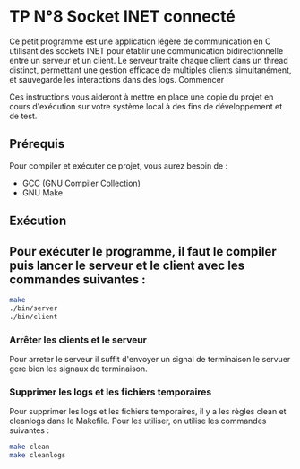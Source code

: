 # TP N°8 Socket INET connecté

Ce petit programme est une application légère de communication en C utilisant des sockets INET pour établir une communication bidirectionnelle entre un serveur et un client. Le serveur traite chaque client dans un thread distinct, permettant une gestion efficace de multiples clients simultanément, et sauvegarde les interactions dans des logs.
Commencer

Ces instructions vous aideront à mettre en place une copie du projet en cours d'exécution sur votre système local à des fins de développement et de test.

## Prérequis
Pour compiler et exécuter ce projet, vous aurez besoin de :

- GCC (GNU Compiler Collection)
- GNU Make

## Exécution

## Pour exécuter le programme, il faut le compiler puis lancer le serveur et le client avec les commandes suivantes :

```bash
make
./bin/server 
./bin/client 
```

### Arrêter les clients et le serveur

Pour arreter le serveur il suffit d'envoyer un signal de terminaison le servuer gere bien les signaux de terminaison.

### Supprimer les logs et les fichiers temporaires

Pour supprimer les logs et les fichiers temporaires, il y a les règles clean et cleanlogs dans le Makefile. Pour les utiliser, on utilise les commandes suivantes :


```bash
make clean
make cleanlogs
```
